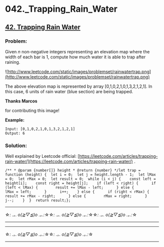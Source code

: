 # 042.\_Trapping_Rain_Water

## [42. Trapping Rain Water](https://leetcode.com/problems/trapping-rain-water/description/)

### Problem:

Given _n_ non-negative integers representing an elevation map where the width of each bar is 1, compute how much water it is able to trap after raining.

![http://www.leetcode.com/static/images/problemset/rainwatertrap.png](http://www.leetcode.com/static/images/problemset/rainwatertrap.png)

The above elevation map is represented by array [0,1,0,2,1,0,1,3,2,1,2,1]. In this case, 6 units of rain water (blue section) are being trapped.

**Thanks Marcos**

for contributing this image!

**Example:**

```
Input: [0,1,0,2,1,0,1,3,2,1,2,1]
Output: 6
```

### Solution:

Well explained by Leetcode official: [https://leetcode.com/articles/trapping-rain-water/](https://leetcode.com/articles/trapping-rain-water/) .

```
/** * @param {number[]} height * @return {number} */let trap = function (height) {  let i = 0;  let j = height.length - 1;  let lMax = 0;  let rMax = 0;  let result = 0;  while (i < j) {    const left = height[i];    const right = height[j];    if (left < right) {      if (left < lMax) {        result += lMax - left;      } else {        lMax = left;      }      i++;    } else {      if (right < rMax) {        result += rMax - right;      } else {        rMax = right;      }      j--;    }  }  return result;};
```

---

☆*: .｡. o(≧▽≦)o .｡.:*☆☆*: .｡. o(≧▽≦)o .｡.:*☆☆*: .｡. o(≧▽≦)o .｡.:*☆

---

---

☆*: .｡. o(≧▽≦)o .｡.:*☆☆*: .｡. o(≧▽≦)o .｡.:*☆

---
